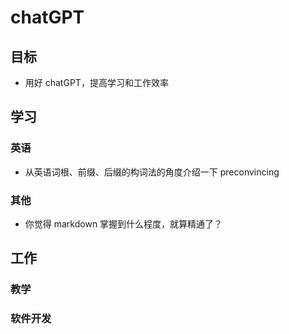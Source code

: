 # chatGPT

## 目标

- 用好 chatGPT，提高学习和工作效率

## 学习

### 英语

- 从英语词根、前缀、后缀的构词法的角度介绍一下 preconvincing

### 其他

- 你觉得 markdown 掌握到什么程度，就算精通了？

## 工作

### 教学


### 软件开发


